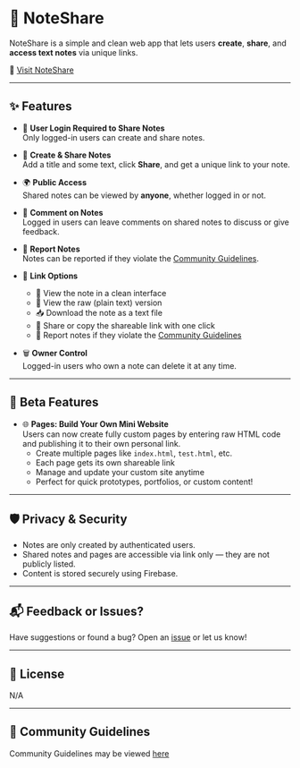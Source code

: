 # 📝 NoteShare

NoteShare is a simple and clean web app that lets users **create**, **share**, and **access text notes** via unique links.

🔗 [Visit NoteShare](https://githubuser102234.github.io/NoteShare)

---

## ✨ Features

- 🔐 **User Login Required to Share Notes**  
  Only logged-in users can create and share notes.

- 📝 **Create & Share Notes**  
  Add a title and some text, click **Share**, and get a unique link to your note.

- 🌍 **Public Access**  
  Shared notes can be viewed by **anyone**, whether logged in or not.

- 💬 **Comment on Notes**  
  Logged in users can leave comments on shared notes to discuss or give feedback.

- 🚩 **Report Notes**  
  Notes can be reported if they violate the [Community Guidelines](https://githubuser102234.github.io/NoteShare/Communityguidelines).

- 📎 **Link Options**  
  - 📄 View the note in a clean interface  
  - 🧾 View the raw (plain text) version  
  - 📥 Download the note as a text file  
  - 🔗 Share or copy the shareable link with one click  
  - 🚩 Report notes if they violate the [Community Guidelines](https://githubuser102234.github.io/NoteShare/Communityguidelines)

- 🗑️ **Owner Control**  
  Logged-in users who own a note can delete it at any time.

---

## 🧪 Beta Features

- 🌐 **Pages: Build Your Own Mini Website**  
  Users can now create fully custom pages by entering raw HTML code and publishing it to their own personal link.  
  - Create multiple pages like `index.html`, `test.html`, etc.  
  - Each page gets its own shareable link  
  - Manage and update your custom site anytime  
  - Perfect for quick prototypes, portfolios, or custom content!

---

## 🛡️ Privacy & Security

- Notes are only created by authenticated users.  
- Shared notes and pages are accessible via link only — they are not publicly listed.  
- Content is stored securely using Firebase.

---

## 📬 Feedback or Issues?

Have suggestions or found a bug? Open an [issue](https://githubuser102234.github.io/NoteShare/feedback) or let us know!

---

## 📄 License

N/A

---

## 🔨 Community Guidelines

Community Guidelines may be viewed [here](https://githubuser102234.github.io/NoteShare/Communityguidelines)
